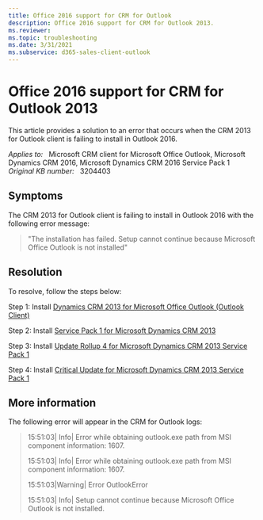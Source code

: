 ```yaml
---
title: Office 2016 support for CRM for Outlook
description: Office 2016 support for CRM for Outlook 2013.
ms.reviewer: 
ms.topic: troubleshooting
ms.date: 3/31/2021
ms.subservice: d365-sales-client-outlook
---
```

# Office 2016 support for CRM for Outlook 2013

This article provides a solution to an error that occurs when the CRM 2013 for Outlook client is failing to install in Outlook 2016.

_Applies to:_ &nbsp; Microsoft CRM client for Microsoft Office Outlook, Microsoft Dynamics CRM 2016, Microsoft Dynamics CRM 2016 Service Pack 1  
_Original KB number:_ &nbsp; 3204403

## Symptoms

The CRM 2013 for Outlook client is failing to install in Outlook 2016 with the following error message:

> "The installation has failed. Setup cannot continue because Microsoft Office Outlook is not installed"

## Resolution

To resolve, follow the steps below:

Step 1: Install [Dynamics CRM 2013 for Microsoft Office Outlook (Outlook Client)](https://www.microsoft.com/download/details.aspx?id=40344)

Step 2: Install [Service Pack 1 for Microsoft Dynamics CRM 2013](https://www.microsoft.com/download/details.aspx?id=43109)

Step 3: Install [Update Rollup 4 for Microsoft Dynamics CRM 2013 Service Pack 1](https://www.microsoft.com/download/details.aspx?id=51185)

Step 4: Install [Critical Update for Microsoft Dynamics CRM 2013 Service Pack 1](https://www.microsoft.com/download/details.aspx?id=54123)

## More information

The following error will appear in the CRM for Outlook logs:

> 15:51:03| Info| Error while obtaining outlook.exe path from MSI component information: 1607.
>
> 15:51:03| Info| Error while obtaining outlook.exe path from MSI component information: 1607.
>
> 15:51:03|Warning| Error OutlookError
>
> 15:51:03| Info| Setup cannot continue because Microsoft Office Outlook is not installed.
